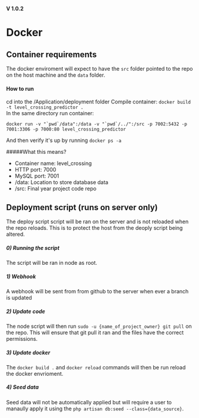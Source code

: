 **V 1.0.2**
# Docker

## Container requirements
The docker enviroment will expect to have the `src` folder pointed to the repo on the host machine and the `data` folder.

#### How to run
cd into the /Application/deployment folder
Compile container: `docker build -t level_crossing_predictor .`  
In the same directory run container:
 
````
docker run -v "`pwd`/data":/data -v "`pwd`/../":/src -p 7002:5432 -p 7001:3306 -p 7000:80 level_crossing_predictor
````

And then verify it's up by running `docker ps -a` 

#####What this means?

* Container name: level_crossing
* HTTP port: 7000
* MySQL port: 7001
* /data: Location to store database data
* /src: Final year project code repo

## Deployment script (runs on server only)
The deploy script script will be ran on the server and is not reloaded when the repo reloads. This is to protect the host from the deoply script being altered.

##### 0) Running the script
The script will be ran in node as root.

##### 1) Webhook
A webhook will be sent from from github to the server when ever  a branch is updated

##### 2) Update code
The node script will then run `sudo -u {name_of_project_owner} git pull` on the repo. This will ensure that git pull it ran and the files have the correct permissions.

##### 3) Update docker
The `docker build .` and `docker reload` commands will then be run reload the docker envrioment.

##### 4) Seed data
Seed data will not be automatically applied but will require a user to manaully apply it using the `php artisan db:seed --class={data_source}`.
